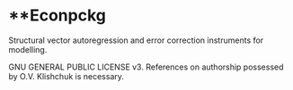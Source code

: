# **Econpckg

Structural vector autoregression and error correction instruments for modelling.

GNU GENERAL PUBLIC LICENSE v3.
References on authorship possessed by O.V. Klishchuk is necessary.
